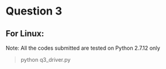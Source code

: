 # Question 3

## For Linux:
Note: All the codes submitted are tested on Python 2.7.12 only
>python q3_driver.py

